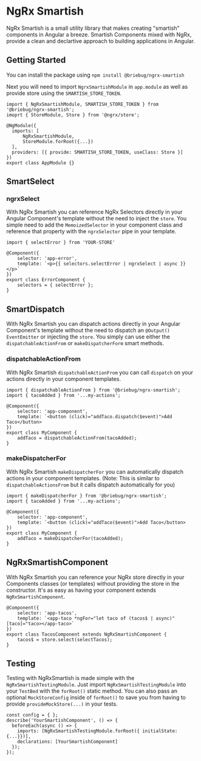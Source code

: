 # NgRx Smartish

NgRx Smartish is a small utility library that makes creating "smartish" components in Angular a breeze. Smartish Components mixed with NgRx, provide a clean and declartive approach to building applications in Angular. 


## Getting Started

You can install the package using `npm install @briebug/ngrx-smartish`

Next you will need to import `NgrxSmartishModule` in `app.module` as well as provide store using the `SMARTISH_STORE_TOKEN`.

```
import { NgRxSmartishModule, SMARTISH_STORE_TOKEN } from '@briebug/ngrx-smartish';
imoprt { StoreModule, Store } from '@ngrx/store';

@NgModule({
  imports: [
      NgRxSmartishModule,
      StoreModule.forRoot({...})
  ],
  providers: [{ provide: SMARTISH_STORE_TOKEN, useClass: Store }]
})
export class AppModule {}
```


## SmartSelect
### ngrxSelect
With NgRx Smartish you can reference NgRx Selectors directly in your Angular Component's template without the need to inject the `store`. You simple need to add the `MemoizedSelector` in your component class and reference that property with the `ngrxSelector` pipe in your template.

```
import { selectError } from 'YOUR-STORE'

@Component({
    selector: 'app-error',
    template: `<p>{{ selectors.selectError | ngrxSelect | async }}</p>`
})
export class ErrorComponent {
    selectors = { selectError };
}
```

## SmartDispatch

With NgRx Smartish you can dispatch actions directly in your Angular Component's template without the need to dispatch an `@Output() EventEmitter` or injecting the `store`. You simply can use either the `dispatchableActionFrom` or `makeDispatcherForm` smart methods.

### dispatchableActionFrom
With NgRx Smartish `dispatchableActionFrom` you can call `dispatch` on your actions directly in your component templates. 

```
import { dispatchableActionFrom } from '@briebug/ngrx-smartish';
import { tacoAdded } from '...my-actions';

@Component({
    selector: 'app-component',
    template: `<button (click)="addTaco.dispatch($event)">Add Taco</button>
})
export class MyComponent {
    addTaco = dispatchableActionFrom(tacoAdded);
}
```

### makeDispatcherFor
With NgRx Smartish `makeDispatcherFor` you can automatically dispatch actions in your component templates. (Note: This is similar to `dispatchableActionsFrom` but it calls dispatch automatically for you)

```
import { makeDispatcherFor } from '@briebug/ngrx-smartish';
import { tacoAdded } from '...my-actions';

@Component({
    selector: 'app-component',
    template: `<button (click)="addTaco($event)">Add Taco</button>
})
export class MyComponent {
    addTaco = makeDispatcherFor(tacoAdded);
}
```

## NgRxSmartishComponent

With NgRx Smartish you can reference your NgRx store directly in your Components classes (or templates) without providing the store in the constructor. It's as easy as having your component extends `NgRxSmartishComponent`. 

```
@Component({
    selector: 'app-tacos',
    template: `<app-taco *ngFor="let taco of (tacos$ | async)" [taco]="taco></app-taco>`
})
export class TacosComponent extends NgRxSmartishComponent {
    tacos$ = store.select(selectTacos);
}
```

## Testing
Testing with NgRxSmartish is made simple with the `NgRxSmartishTestingModule`. Just import `NgRxSmartishTestingModule` into your `TestBed` with the `forRoot()` static method. You can also pass an optional `MockStoreConfig` inside of `forRoot()` to save you from having to provide `provideMockStore(...)` in your tests. 

```
const config = { };
describe('YourSmartishComponent', () => {
  beforeEach(async () => {
    imports: [NgRxSmartishTestingModule.forRoot({ initialState: {...}})],
    declarations: [YourSmartishComponent]
  });
});
```
